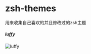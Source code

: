 # zsh-themes
用来收集自己喜欢的并且修改过的zsh主题

##### luffy

![luffy](https://cloud.githubusercontent.com/assets/6936358/14372235/47816cec-fd71-11e5-8c48-f02120d7a7bf.png)
